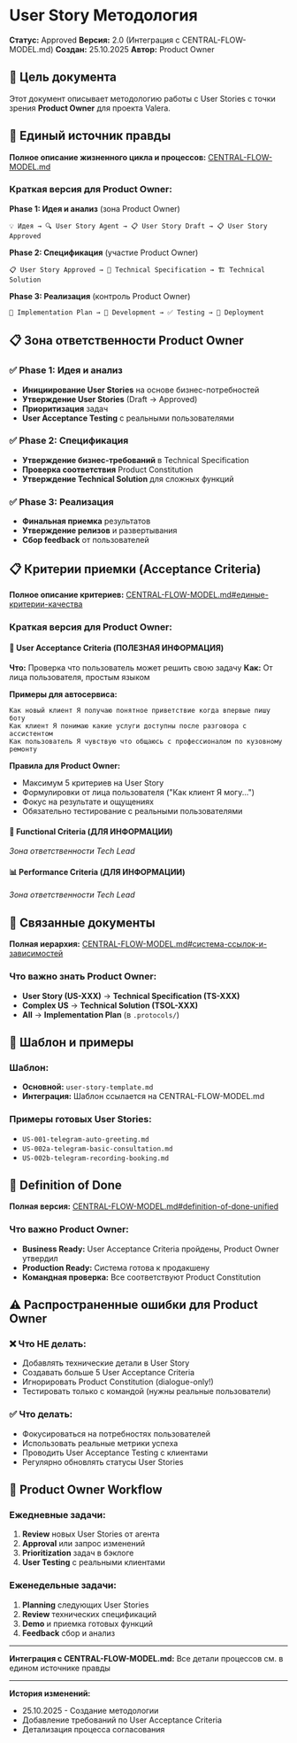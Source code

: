 # User Story Методология

**Статус:** Approved
**Версия:** 2.0 (Интеграция с CENTRAL-FLOW-MODEL.md)
**Создан:** 25.10.2025
**Автор:** Product Owner

## 🎯 Цель документа

Этот документ описывает методологию работы с User Stories с точки зрения **Product Owner** для проекта Valera.

## 🔄 Единый источник правды

**Полное описание жизненного цикла и процессов:** [CENTRAL-FLOW-MODEL.md](CENTRAL-FLOW-MODEL.md)

### Краткая версия для Product Owner:

**Phase 1: Идея и анализ** (зона Product Owner)
```
💡 Идея → 🔍 User Story Agent → 📋 User Story Draft → 📋 User Story Approved
```

**Phase 2: Спецификация** (участие Product Owner)
```
📋 User Story Approved → 🔧 Technical Specification → 🏗️ Technical Solution
```

**Phase 3: Реализация** (контроль Product Owner)
```
📝 Implementation Plan → 🚀 Development → ✅ Testing → 🚀 Deployment
```

## 📋 Зона ответственности Product Owner

### ✅ Phase 1: Идея и анализ
- **Инициирование User Stories** на основе бизнес-потребностей
- **Утверждение User Stories** (Draft → Approved)
- **Приоритизация** задач
- **User Acceptance Testing** с реальными пользователями

### ✅ Phase 2: Спецификация
- **Утверждение бизнес-требований** в Technical Specification
- **Проверка соответствия** Product Constitution
- **Утверждение Technical Solution** для сложных функций

### ✅ Phase 3: Реализация
- **Финальная приемка** результатов
- **Утверждение релизов** и развертывания
- **Сбор feedback** от пользователей

## 📋 Критерии приемки (Acceptance Criteria)

**Полное описание критериев:** [CENTRAL-FLOW-MODEL.md#единые-критерии-качества](CENTRAL-FLOW-MODEL.md#единые-критерии-качества)

### Краткая версия для Product Owner:

#### 👥 User Acceptance Criteria (ПОЛЕЗНАЯ ИНФОРМАЦИЯ)
**Что:** Проверка что пользователь может решить свою задачу
**Как:** От лица пользователя, простым языком

**Примеры для автосервиса:**
```
Как новый клиент Я получаю понятное приветствие когда впервые пишу боту
Как клиент Я понимаю какие услуги доступны после разговора с ассистентом
Как пользователь Я чувствую что общаюсь с профессионалом по кузовному ремонту
```

**Правила для Product Owner:**
- Максимум 5 критериев на User Story
- Формулировки от лица пользователя ("Как клиент Я могу...")
- Фокус на результате и ощущениях
- Обязательно тестирование с реальными пользователями

#### 🤖 Functional Criteria (ДЛЯ ИНФОРМАЦИИ)
*Зона ответственности Tech Lead*

#### 📊 Performance Criteria (ДЛЯ ИНФОРМАЦИИ)
*Зона ответственности Tech Lead*

## 🔗 Связанные документы

**Полная иерархия:** [CENTRAL-FLOW-MODEL.md#система-ссылок-и-зависимостей](CENTRAL-FLOW-MODEL.md#система-ссылок-и-зависимостей)

### Что важно знать Product Owner:
- **User Story (US-XXX)** → **Technical Specification (TS-XXX)**
- **Complex US** → **Technical Solution (TSOL-XXX)**
- **All** → **Implementation Plan** (в `.protocols/`)

## 📝 Шаблон и примеры

### Шаблон:
- **Основной:** `user-story-template.md`
- **Интеграция:** Шаблон ссылается на CENTRAL-FLOW-MODEL.md

### Примеры готовых User Stories:
- `US-001-telegram-auto-greeting.md`
- `US-002a-telegram-basic-consultation.md`
- `US-002b-telegram-recording-booking.md`

## 🚀 Definition of Done

**Полная версия:** [CENTRAL-FLOW-MODEL.md#definition-of-done-unified](CENTRAL-FLOW-MODEL.md#definition-of-done-unified)

### Что важно Product Owner:
- **Business Ready:** User Acceptance Criteria пройдены, Product Owner утвердил
- **Production Ready:** Система готова к продакшену
- **Командная проверка:** Все соответствуют Product Constitution

## ⚠️ Распространенные ошибки для Product Owner

### ❌ Что НЕ делать:
- Добавлять технические детали в User Story
- Создавать больше 5 User Acceptance Criteria
- Игнорировать Product Constitution (dialogue-only!)
- Тестировать только с командой (нужны реальные пользователи)

### ✅ Что делать:
- Фокусироваться на потребностях пользователей
- Использовать реальные метрики успеха
- Проводить User Acceptance Testing с клиентами
- Регулярно обновлять статусы User Stories

## 🔧 Product Owner Workflow

### Ежедневные задачи:
1. **Review** новых User Stories от агента
2. **Approval** или запрос изменений
3. **Prioritization** задач в бэклоге
4. **User Testing** с реальными клиентами

### Еженедельные задачи:
1. **Planning** следующих User Stories
2. **Review** технических спецификаций
3. **Demo** и приемка готовых функций
4. **Feedback** сбор и анализ

---

**Интеграция с CENTRAL-FLOW-MODEL.md:** Все детали процессов см. в едином источнике правды

---

**История изменений:**
- 25.10.2025 - Создание методологии
- Добавление требований по User Acceptance Criteria
- Детализация процесса согласования
